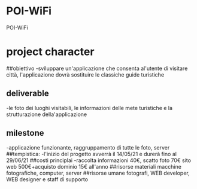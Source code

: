 # POI-WiFi
POI-WiFi
# project character
##obiettivo
-sviluppare un'applicazione che consenta al'utente di visitare città, l'applicazione dovrà sostituire le classiche guide turistiche
## deliverable
-le foto dei luoghi visitabili, le informazioni delle mete turistiche e la strutturazione della'applicazione
## milestone
-applicazione funzionante, raggruppamento di tutte le foto, server 
##tempistica:
-l'inizio del progetto avverrà il 14/05/21 e durerà fino al 29/06/21
##costi principlai
-raccolta informazioni 40€, scatto foto 70€ sito web 500€+acquisto dominio 15€ all'anno
##risorse materiali 
macchine fotografiche, computer, server 
##risorse umane fotografi, WEB developer, WEB designer e staff di supporto
